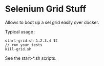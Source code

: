 # Selenium Grid Stuff

Allows to boot up a sel grid easily over docker.

Typical usage :

    start-grid.sh 1.2.3.4 12
    // run your tests
    kill-grid.sh

See the start-*.sh scripts.
